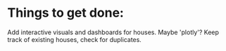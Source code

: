 Things to get done:
======
Add interactive visuals and dashboards for houses. Maybe 'plotly'?
Keep track of existing houses, check for duplicates.
